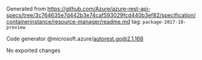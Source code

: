 Generated from https://github.com/Azure/azure-rest-api-specs/tree/3c764635e7d442b3e74caf593029fcd440b3ef82/specification/containerinstance/resource-manager/readme.md tag: `package-2017-10-preview`

Code generator @microsoft.azure/autorest.go@2.1.168

No exported changes